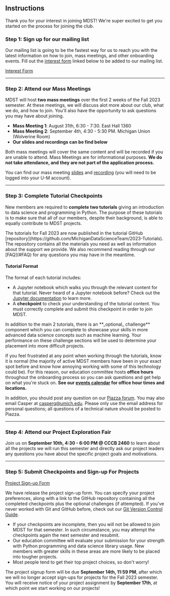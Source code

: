 ## Instructions

Thank you for your interest in joining MDST! We're super excited to get you started on the process for joining the club.

### Step 1: Sign up for our mailing list

Our mailing list is going to be the fastest way for us to reach you with the latest information on how to join, mass meetings, and other onboarding events. Fill out the [interest form](https://forms.gle/B5TyHZHL44BcoKNX6) linked below to be added to our mailing list.

<p className="md-button-wrapper"><a className="md-button" href="https://forms.gle/B5TyHZHL44BcoKNX6"> Interest Form</a></p>

<hr>

### Step 2: Attend our Mass Meetings

MDST will host **two mass meetings** over the first 2 weeks of the Fall 2023 semester. At these meetings, we will discuss alot more about our club, what we do, and how to join. You'll also have the opportunity to ask questions you may have about joining.

- **Mass Meeting 1**: August 31th, 6:30 - 7:30. East Hall 1360
- **Mass Meeting 2**: September 4th, 4:30 - 5:30 PM. Michigan Union (Wolverine Room)
- **Our slides and recordings can be find below**

Both mass meetings will cover the same content and will be recorded if you are unable to attend.
Mass Meetings are for informational purposes. **We do not take attendance, and they are not part of the application process.**

You can find our mass meeting [slides](https://docs.google.com/presentation/d/1eb_zenR8Zj8UAUyYdg0B27pB9w-9lVszJxb5Lzxec8E/edit?usp=sharing) and [recording](https://drive.google.com/file/d/1lztjqm4FDRo1RKCBERAQxN48msrd6CXq/view?usp=drive_link) (you will need to be logged into your U-M account).

<hr>

### Step 3: Complete Tutorial Checkpoints

New members are required to **complete two tutorials** giving an introduction to data science and programming in Python. The purpose of these tutorials is to make sure that all of our members, despite their background, is able to equally contribute to MDST projects.

<div className="callout font-normal">
    The tutorials for Fall 2023 are now published in the tutorial GitHub [repository](https://github.com/MichiganDataScienceTeam/2023-Tutorials). The repository contains all the materials you need as well as information about the support we provide. We also recommend reading through our [FAQ](#FAQ) for any questions you may have in the meantime.
</div>

#### Tutorial Format

The format of each tutorial includes:

- A Jupyter notebook which walks you through the relevant content for that tutorial. Never heard of a Jupyter notebook before? Check out the [Jupyter documentation](https://docs.jupyter.org/en/latest/) to learn more.
- A **checkpoint** to check your understanding of the tutorial content. <span className="highlight">You must correctly complete and submit this checkpoint in order to join MDST</span>.

<div className="callout">
    In addition to the main 2 tutorials, there is an **_optional_ challenge** component which you can complete to showcase your skills in more advanced data science concepts such as machine learning. Your performance on these challenge sections will be used to determine your placement into more difficult projects.
</div>

If you feel frustrated at any point when working through the tutorials, know it is normal (the majority of active MDST members have been in your exact spot before and know how annoying working with some of this technology could be). For this reason, our education committee hosts **office hours** throughout the onboarding process so you can ask questions and get help on what you're stuck on. **See our [events calendar](https://calendar.google.com/calendar/embed?src=c_22ca0c151585760442cad5796fb91bd18b7db11d813e9143e38549aadce65afe%40group.calendar.google.com&ctz=America%2FNew_York) for office hour times and locations.**

In addition, you should post any question on our [Piazza forum](https://piazza.com/umich/fall2023/mdst101). You may also email Casper at casperg@umich.edu. Please only use the email address for personal questions; all questions of a technical nature should be posted to Piazza.

<hr>

### Step 4: Attend our Project Exploration Fair

Join us on **September 10th, 4:30 - 6:00 PM @ CCCB 2460** to learn about all the projects we will run this semester and directly ask our project leaders any questions you have about the specific project goals and motivations.

<hr>

### Step 5: Submit Checkpoints and Sign-up For Projects

<p className="md-button-wrapper"><a className="md-button" href="https://forms.gle/rbAPMckFMegE6fAM6"> Project Sign-up Form</a></p>

We have release the project sign-up form. You can specify your project preferences, along with a link to the GitHub repository containing all the completed checkpoints plus the optional challenges (if attempted). If you've never worked with Git and GitHub before, check out our [Git Version Control Guide](https://docs.google.com/document/d/1pq42R2xr_yoyhyzWE0ugReHgEKgwLdjrJR4mT3_CQEo/edit?usp=sharing).

- <span className="highlight">If your checkpoints are incomplete, then you will not be allowed to join MDST for that semester.</span> In such circumstance, you may attempt the checkpoints again the next semester and resubmit.
- Our education committee will evaluate your submission for your strength with Python programming and data science library usage. New members with greater skills in these areas are more likely to be placed into tougher projects.
- Most people tend to get their top project choices, so don't worry!

The project signup form will be due **September 14th, 11:59 PM**, after which we will no longer accept sign-ups for projects for the Fall 2023 semester. You will receive notice of your project assignment by **September 17th**, at which point we start working on our projects!
